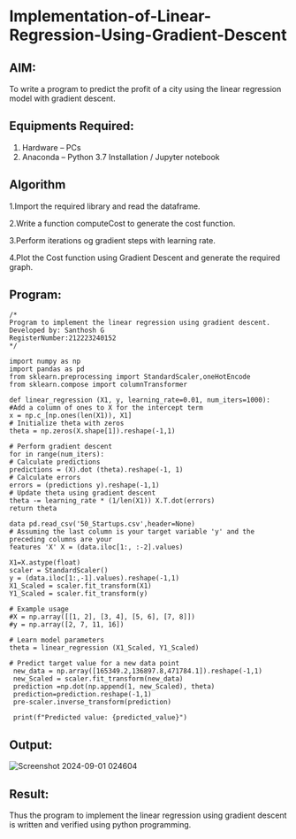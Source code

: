 # Implementation-of-Linear-Regression-Using-Gradient-Descent

## AIM:
To write a program to predict the profit of a city using the linear regression model with gradient descent.

## Equipments Required:
1. Hardware – PCs
2. Anaconda – Python 3.7 Installation / Jupyter notebook

## Algorithm
1.Import the required library and read the dataframe.

2.Write a function computeCost to generate the cost function.

3.Perform iterations og gradient steps with learning rate.

4.Plot the Cost function using Gradient Descent and generate the required graph. 

## Program:
```
/*
Program to implement the linear regression using gradient descent.
Developed by: Santhosh G
RegisterNumber:212223240152  
*/
```
    import numpy as np
    import pandas as pd
    from sklearn.preprocessing import StandardScaler,oneHotEncode
    from sklearn.compose import columnTransformer

    def linear_regression (X1, y, learning_rate=0.01, num_iters=1000):
    #Add a column of ones to X for the intercept term 
    x = np.c_[np.ones(len(X1)), X1] 
    # Initialize theta with zeros 
    theta = np.zeros(X.shape[1]).reshape(-1,1)

    # Perform gradient descent
    for in range(num_iters):
    # Calculate predictions
    predictions = (X).dot (theta).reshape(-1, 1)
    # Calculate errors
    errors = (predictions y).reshape(-1,1)
    # Update theta using gradient descent 
    theta -= learning_rate * (1/len(X1)) X.T.dot(errors)
    return theta
    
    data pd.read_csv('50_Startups.csv',header=None)
    # Assuming the last column is your target variable 'y' and the preceding columns are your 
    features 'X' X = (data.iloc[1:, :-2].values)

    X1=X.astype(float)
    scaler = StandardScaler()
    y = (data.iloc[1:,-1].values).reshape(-1,1)
    X1_Scaled = scaler.fit_transform(X1)
    Y1_Scaled = scaler.fit_transform(y)

    # Example usage
    #X = np.array([[1, 2], [3, 4], [5, 6], [7, 8]])
    #y = np.array([2, 7, 11, 16])

    # Learn model parameters
    theta = linear_regression (X1_Scaled, Y1_Scaled)

    # Predict target value for a new data point
     new_data = np.array([165349.2,136897.8,471784.1]).reshape(-1,1)
     new_Scaled = scaler.fit_transform(new_data)
     prediction =np.dot(np.append(1, new_Scaled), theta)
     prediction=prediction.reshape(-1,1)
     pre-scaler.inverse_transform(prediction)
     
     print(f"Predicted value: {predicted_value}")



## Output:
![Screenshot 2024-09-01 024604](https://github.com/user-attachments/assets/b04f43f2-86ec-4770-98e0-057ddf2585b2)



## Result:
Thus the program to implement the linear regression using gradient descent is written and verified using python programming.
